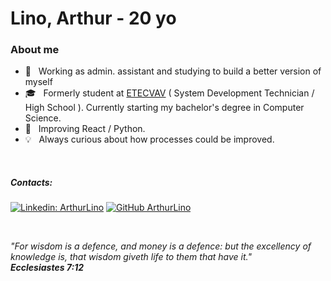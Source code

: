 <h1> Lino, Arthur - 20 yo </h1>

<h3> About me </h3>

- 🤔 &nbsp; Working as admin. assistant and studying to build a better version of myself
- 🎓 &nbsp; Formerly student at <a href="https://etevav.com.br/new1/">ETECVAV</a> ( System Development Technician / High School ). Currently starting my bachelor's degree in Computer Science.
- 🌱 &nbsp; Improving React / Python.
- 💡 &nbsp; Always curious about how processes could be improved.

<br/>

##### Contacts:
[![Linkedin: ArthurLino](https://img.shields.io/badge/-ArthurLino-blue?style=flat-square&logo=Linkedin&logoColor=white&link=https://www.linkedin.com/in/arthur-lino-silva-371a10206/)](https://www.linkedin.com/in/arthur-lino-silva-371a10206/)
[![GitHub ArthurLino](https://img.shields.io/github/followers/ArthurLino?label=follow&style=social)](https://github.com/ArthurLino)

<br/>

_"For wisdom is a defence, and money is a defence: but the excellency of knowledge is, that wisdom giveth life to them that have it."_
<br/>
_*****Ecclesiastes 7:12*****_
